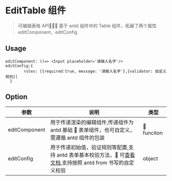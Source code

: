 # EditTable 组件

> 可编辑表格 API 基于 antd 组件中的 Table 组件，拓展了两个属性 editComponent，editConfig

## Usage

```
editComponent: ()=> <Input placeholder='请输入名字'/>
editConfig:{
        rules: [{required:true, message: '请输入名字'},{validator: 自定义规则}]
  }
```

## Option

| 参数          | 说明                                                                                                                                                 | 类型      |
| ------------- | ---------------------------------------------------------------------------------------------------------------------------------------------------- | --------- |
| editComponent | 用于传递渲染的编辑组件,传递组件为 antd 基础  表单组件，也可自定义，需遵循 antd 组件的包装                                                            |  funciton |
| editConfig    | 用于传递初始值，验证规则等配置,支持 antd 表单基本校验方法， 可[查看文档](https://ant.design/components/form-cn/),支持按照 antd from 书写的自定义校验 | object    |
